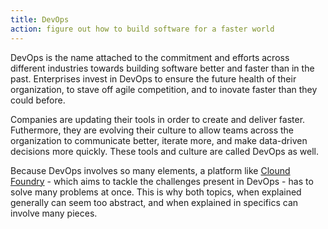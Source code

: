 ```yaml
---
title: DevOps
action: figure out how to build software for a faster world
---
```


DevOps is the name attached to the commitment and efforts across different industries towards building software better and faster than in the past. Enterprises invest in DevOps to ensure the future health of their organization, to stave off agile competition, and to inovate faster than they could before.

Companies are updating their tools in order to create and deliver faster. Futhermore, they are evolving their culture to allow teams across the organization to communicate better, iterate more, and make data-driven decisions more quickly. These tools and culture are called DevOps as well.

Because DevOps involves so many elements, a platform like [Clound Foundry](/cloud-foundry/) - which aims to tackle the challenges present in DevOps - has to solve many problems at once. This is why both topics, when explained generally can seem too abstract, and when explained in specifics can involve many pieces.
